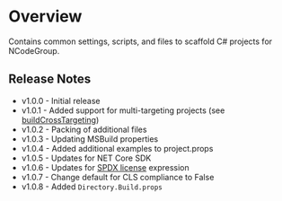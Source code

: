 [buildCrossTargeting]: https://github.com/Microsoft/msbuild/issues/1860
[SPDX license]: https://github.com/NuGet/Home/wiki/Packaging-License-within-the-nupkg-(Technical-Spec)#license-expression-pack

# Overview

Contains common settings, scripts, and files to scaffold C# projects for NCodeGroup.

## Release Notes

* v1.0.0 - Initial release
* v1.0.1 - Added support for multi-targeting projects (see [buildCrossTargeting])
* v1.0.2 - Packing of additional files
* v1.0.3 - Updating MSBuild properties
* v1.0.4 - Added additional examples to project.props
* v1.0.5 - Updates for NET Core SDK
* v1.0.6 - Updates for [SPDX license] expression
* v1.0.7 - Change default for CLS compliance to False
* v1.0.8 - Added `Directory.Build.props`
